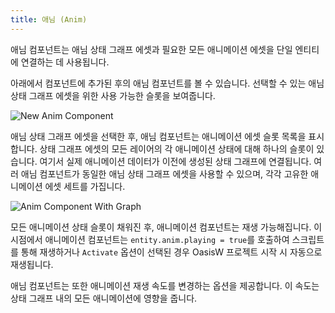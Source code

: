 ```yaml
---
title: 애님 (Anim)
---
```


애님 컴포넌트는 애님 상태 그래프 에셋과 필요한 모든 애니메이션 에셋을 단일 엔티티에 연결하는 데 사용됩니다.

아래에서 컴포넌트에 추가된 후의 애님 컴포넌트를 볼 수 있습니다. 선택할 수 있는 애님 상태 그래프 에셋을 위한 사용 가능한 슬롯을 보여줍니다.

![New Anim Component](/img/user-manual/anim/new_anim_component.png)

애님 상태 그래프 에셋을 선택한 후, 애님 컴포넌트는 애니메이션 에셋 슬롯 목록을 표시합니다. 상태 그래프 에셋의 모든 레이어의 각 애니메이션 상태에 대해 하나의 슬롯이 있습니다. 여기서 실제 애니메이션 데이터가 이전에 생성된 상태 그래프에 연결됩니다. 여러 애님 컴포넌트가 동일한 애님 상태 그래프 에셋을 사용할 수 있으며, 각각 고유한 애니메이션 에셋 세트를 가집니다.

![Anim Component With Graph](/img/user-manual/anim/anim_component_with_graph.png)

모든 애니메이션 상태 슬롯이 채워진 후, 애니메이션 컴포넌트는 재생 가능해집니다. 이 시점에서 애니메이션 컴포넌트는 `entity.anim.playing = true`를 호출하여 스크립트를 통해 재생하거나 `Activate` 옵션이 선택된 경우 OasisW 프로젝트 시작 시 자동으로 재생됩니다.

애님 컴포넌트는 또한 애니메이션 재생 속도를 변경하는 옵션을 제공합니다. 이 속도는 상태 그래프 내의 모든 애니메이션에 영향을 줍니다.
